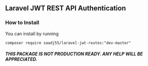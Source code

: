 ## Laravel JWT REST API Authentication

### How to Install

You can install by running

``composer require saadj55/laravel-jwt-routes:"dev-master"``

##### THIS PACKAGE IS NOT PRODUCTION READY. ANY HELP WILL BE APPRECIATED.